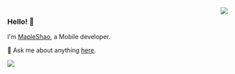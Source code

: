 <img align='right' src='https://github-readme-stats.vercel.app/api?username=shaoshuai904&show_icons=true&count_private=true&hide=["contribs"]&hide_title=true' /> 

### Hello! 👋

I'm [MapleShao](https://www.shaoshuai904.com), a Mobile developer.

💬 Ask me about anything [here](https://github.com/shaoshuai904/shaoshuai904/issues).

![](https://visitor-badge.laobi.icu/badge?page_id=shaoshuai904.shaoshuai904)



<!--

[![stat](https://github-readme-stats.vercel.app/api?username=shaoshuai904&show_icons=true&&theme=default&hide=["contribs"])](https://github.com/shaoshuai904)

[![Top Langs](https://github-readme-stats.vercel.app/api/top-langs/?username=shaoshuai904&layout=compact)](https://github.com/shaoshuai904)

<details>
<summary>CLICK ME</summary>

![ip test](https://ip.ntrqq.net/images/yosuga.png?wd=JTIw&r=f7eppzl6j6)
</details>

-->
